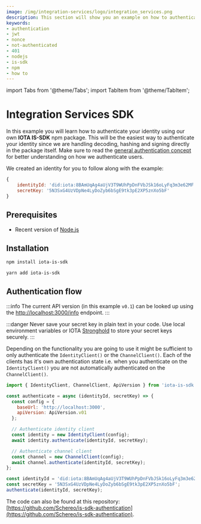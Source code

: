 ```yaml
---
image: /img/integration-services/logo/integration_services.png
description: This section will show you an example on how to authenticate using the IOTA IS-SDK npm package.
keywords:
- authentication
- jwt
- nonce
- not-authenticated
- 401
- nodejs
- is-sdk
- npm
- how to
---
```


import Tabs from '@theme/Tabs';
import TabItem from '@theme/TabItem';

# Integration Services SDK

In this example you will learn how to authenticate your identity using our own **IOTA IS-SDK** npm package. This will be the easiest way to authenticate your identity since we are handling decoding, hashing and signing directly in the package itself. Make sure to read the [general authentication concept](https://wiki.iota.org/integration-services/authentication) for better understanding on how we authenticate users.

We created an identity for you to follow along with the example: 

```js
{
    identityId: 'did:iota:8BAmUqAg4aUjV3T9WUhPpDnFVbJSk16oLyFq3m3e62MF',
    secretKey: '5N3SxG4UzVDpNe4LyDoZyb6bSgE9tk3pE2XP5znXo5bF'
}
```

## Prerequisites 

* Recent version of [Node.js](https://nodejs.org/en/download/)

## Installation

<Tabs>
<TabItem value="npm" label="npm">

```bash
npm install iota-is-sdk
```

</TabItem>
<TabItem value="yarn" label="Yarn">

```bash
yarn add iota-is-sdk
```

</TabItem>
</Tabs>

## Authentication flow

:::info
The current API version (in this example `v0.1`) can be looked up using the [http://localhost:3000/info](http://localhost:3000/info) endpoint.
:::

:::danger
Never save your secret key in plain text in your code. Use local environment variables or IOTA [Stronghold](https://wiki.iota.org/stronghold.rs/welcome) to store your secret keys securely.
:::

Depending on the functionality you are going to use it might be sufficient to only authenticate the `IdentityClient()` or the `ChannelClient()`.
Each of the clients has it's own authentication state i.e. when you authenticate on the `IdentityClient()` you are not automatically authenticated on the `ChannelClient()`.

```js title="./authenticate.js
import { IdentityClient, ChannelClient, ApiVersion } from 'iota-is-sdk';

const authenticate = async (identityId, secretKey) => {
  const config = {
    baseUrl: 'http://localhost:3000',
    apiVersion: ApiVersion.v01
  };

  // Authenticate identity client
  const identity = new IdentityClient(config);
  await identity.authenticate(identityId, secretKey);

  // Authenticate channel client
  const channel = new ChannelClient(config);
  await channel.authenticate(identityId, secretKey);
};

const identityId = 'did:iota:8BAmUqAg4aUjV3T9WUhPpDnFVbJSk16oLyFq3m3e62MF';
const secretKey = '5N3SxG4UzVDpNe4LyDoZyb6bSgE9tk3pE2XP5znXo5bF';
authenticate(identityId, secretKey);
```

The code can also be found at this repository: [https://github.com/Schereo/is-sdk-authentication](https://github.com/Schereo/is-sdk-authentication).